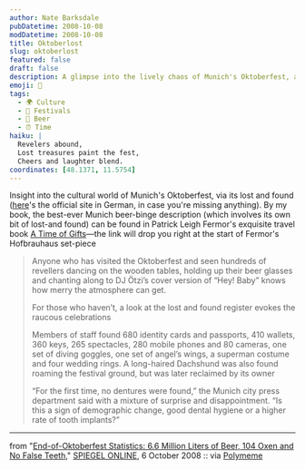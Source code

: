 ```yaml
---
author: Nate Barksdale
pubDatetime: 2008-10-08
modDatetime: 2008-10-08
title: Oktoberlost
slug: oktoberlost
featured: false
draft: false
description: A glimpse into the lively chaos of Munich's Oktoberfest, adorned by its amusing lost and found treasures.
emoji: 🍻
tags:
  - 🌍 Culture
  - 🎉 Festivals
  - 🍺 Beer
  - ⏰ Time
haiku: |
  Revelers abound,  
  Lost treasures paint the fest,  
  Cheers and laughter blend.
coordinates: [48.1371, 11.5754]
---
```


Insight into the cultural world of Munich's Oktoberfest, via its lost and found ([here](http://web.archive.org/web/20081210172641/http://www.oktoberfest.de:80/de/01/content/041002fundbuero/)'s the official site in German, in case you're missing anything). By my book, the best-ever Munich beer-binge description (which involves its own bit of lost-and found) can be found in Patrick Leigh Fermor's exquisite travel book [A Time of Gifts](http://books.google.com/books?id=eNHlV7iiEssC&printsec=frontcover&dq=a+time+of+gifts&ei=lBDtSJ7UIoWYsgPZ6IzmBg&sig=ACfU3U2mYgipxYCeKUEd9uGxh7DZ8DLMXQ#PPA103,M1)—the link will drop you right at the start of Fermor's Hofbrauhaus set-piece

> Anyone who has visited the Oktoberfest and seen hundreds of revellers dancing on the wooden tables, holding up their beer glasses and chanting along to DJ Ötzi’s cover version of “Hey! Baby” knows how merry the atmosphere can get.
>
> For those who haven’t, a look at the lost and found register evokes the raucous celebrations
>
> Members of staff found 680 identity cards and passports, 410 wallets, 360 keys, 265 spectacles, 280 mobile phones and 80 cameras, one set of diving goggles, one set of angel’s wings, a superman costume and four wedding rings. A long-haired Dachshund was also found roaming the festival ground, but was later reclaimed by its owner
>
> “For the first time, no dentures were found,” the Munich city press department said with a mixture of surprise and disappointment. “Is this a sign of demographic change, good dental hygiene or a higher rate of tooth implants?”

---

from "[End-of-Oktoberfest Statistics: 6.6 Million Liters of Beer, 104 Oxen and No False Teeth](http://www.spiegel.de/international/zeitgeist/0,1518,582509,00.html)," [SPIEGEL ONLINE](http://www.spiegel.de/international/zeitgeist/0,1518,582509,00.html), 6 October 2008 :: via [Polymeme](http://polymeme.com/)
